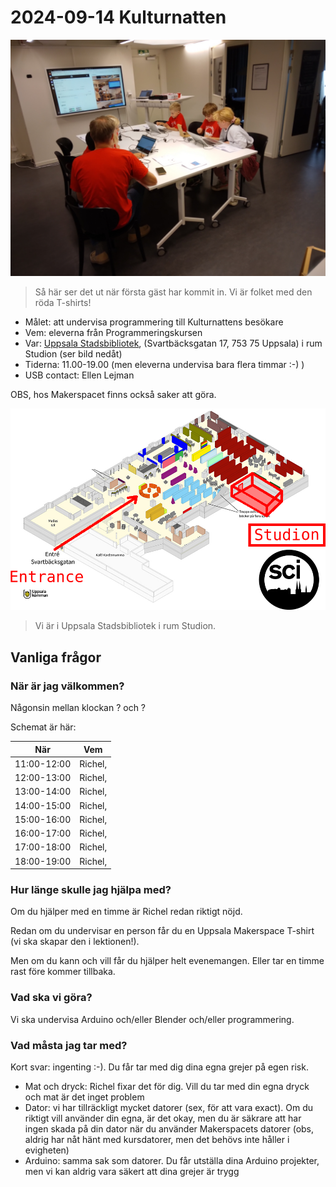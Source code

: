 # 2024-09-14 Kulturnatten

![En tidigare Kulturnatten](20220910_113722.jpg)

> Så här ser det ut när första gäst har kommit in.
> Vi är folket med den röda T-shirts!

* Målet: att undervisa programmering till Kulturnattens besökare
* Vem: eleverna från Programmeringskursen
* Var: [Uppsala Stadsbibliotek](https://bibliotekuppsala.se/web/arena/stadsbiblioteket),
   (Svartbäcksgatan 17, 753 75 Uppsala) i rum Studion (ser bild nedåt)
* Tiderna: 11.00-19.00 (men eleverna undervisa bara flera timmar :-) )
* USB contact: Ellen Lejman

OBS, hos Makerspacet finns också saker att göra.

![Uppsala Stadsbibliotek i rum Studion](usb_annotated.png)

> Vi är i Uppsala Stadsbibliotek i rum Studion.

## Vanliga frågor

### När är jag välkommen?

Någonsin mellan klockan ? och ?

Schemat är här:

När        |Vem
-----------|------------------
11:00-12:00|Richel,
12:00-13:00|Richel,
13:00-14:00|Richel,
14:00-15:00|Richel,
15:00-16:00|Richel,
16:00-17:00|Richel,
17:00-18:00|Richel,
18:00-19:00|Richel,

### Hur länge skulle jag hjälpa med?

Om du hjälper med en timme är Richel redan riktigt nöjd.

Redan om du undervisar en person får du en Uppsala Makerspace
T-shirt (vi ska skapar den i lektionen!).

Men om du kann och vill får du hjälper helt evenemangen.
Eller tar en timme rast före kommer tillbaka.

### Vad ska vi göra?

Vi ska undervisa Arduino och/eller Blender och/eller programmering.

### Vad måsta jag tar med?

Kort svar: ingenting :-). Du får tar med dig dina egna grejer på egen risk.

* Mat och dryck: Richel fixar det för dig.
   Vill du tar med din egna dryck och mat är det inget problem
* Dator: vi har tillräckligt mycket datorer (sex, för att vara exact).
   Om du riktigt vill använder din egna, är det okay,
   men du är säkrare att har ingen skada på din dator när du
   använder Makerspacets datorer (obs, aldrig har nåt hänt med
   kursdatorer, men det behövs inte håller i evigheten)
* Arduino: samma sak som datorer. Du får utställa dina Arduino projekter,
   men vi kan aldrig vara säkert att dina grejer är trygg
